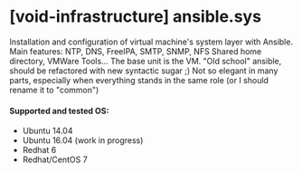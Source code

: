 # [void-infrastructure] ansible.sys
Installation and configuration of virtual machine's system layer with Ansible.
Main features:
NTP, DNS, FreeIPA, SMTP, SNMP, NFS Shared home directory, VMWare Tools... 
The base unit is the VM. "Old school" ansible, should be refactored with new syntactic sugar ;)
Not so elegant in many parts, especially when everything stands in the same role (or I should rename it to "common")

#### Supported and tested OS:

- Ubuntu 14.04
- Ubuntu 16.04 (work in progress)
- Redhat 6
- Redhat/CentOS 7
